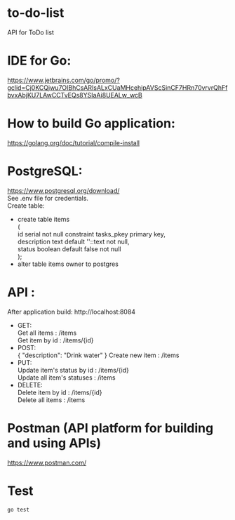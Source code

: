 # to-do-list
API for ToDo list <br />

# IDE for Go:
https://www.jetbrains.com/go/promo/?gclid=Cj0KCQjwu7OIBhCsARIsALxCUaMHcehipAVScSinCF7HRn70vrvrQhFfbvxAbjKU7LAwCCTvEQs8YSIaAi8UEALw_wcB

# How to build Go application:
https://golang.org/doc/tutorial/compile-install <br />

# PostgreSQL:
https://www.postgresql.org/download/ <br />
See .env file for credentials. <br />
Create table: <br />
- create table items<br />
( <br />
    id serial not null constraint tasks_pkey primary key, <br />
    description text    default ''::text not null, <br />
    status      boolean default false    not null <br />
); <br />
- alter table items owner to postgres

# API :
After application build:
    http://localhost:8084
 - GET: <br />
    Get all items : /items <br />
    Get item by id : /items/{id} <br />
 - POST: <br />
    {
    "description": "Drink water"
    }
    Create new item : /items <br />
 - PUT: <br />
    Update item's status by id : /items/{id} <br />
    Update all item's statuses : /items <br />
 - DELETE: <br />
    Delete item by id : /items/{id} <br />
    Delete all items : /items
 
# Postman (API platform for building and using APIs)
https://www.postman.com/

# Test
    go test
